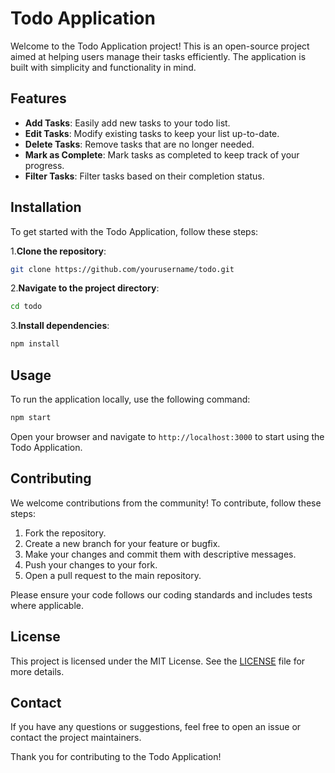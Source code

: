 # Todo Application

Welcome to the Todo Application project! This is an open-source project aimed at helping users manage their tasks efficiently. The application is built with simplicity and functionality in mind.

## Features

- **Add Tasks**: Easily add new tasks to your todo list.
- **Edit Tasks**: Modify existing tasks to keep your list up-to-date.
- **Delete Tasks**: Remove tasks that are no longer needed.
- **Mark as Complete**: Mark tasks as completed to keep track of your progress.
- **Filter Tasks**: Filter tasks based on their completion status.

## Installation

To get started with the Todo Application, follow these steps:

1.**Clone the repository**:

 ```bash
 git clone https://github.com/yourusername/todo.git
 ```

2.**Navigate to the project directory**:

 ```bash
 cd todo
 ```

3.**Install dependencies**:

 ```bash
 npm install
 ```

## Usage

To run the application locally, use the following command:

```bash
npm start
```

Open your browser and navigate to `http://localhost:3000` to start using the Todo Application.

## Contributing

We welcome contributions from the community! To contribute, follow these steps:

1. Fork the repository.
2. Create a new branch for your feature or bugfix.
3. Make your changes and commit them with descriptive messages.
4. Push your changes to your fork.
5. Open a pull request to the main repository.

Please ensure your code follows our coding standards and includes tests where applicable.

## License

This project is licensed under the MIT License. See the [LICENSE](LICENSE) file for more details.

## Contact

If you have any questions or suggestions, feel free to open an issue or contact the project maintainers.

Thank you for contributing to the Todo Application!
